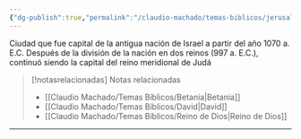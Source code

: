 ```yaml
---
{"dg-publish":true,"permalink":"/claudio-machado/temas-biblicos/jerusalen/","title":"Jerusalén","tags":["Jerusalén","Jesús"]}
---
```


Ciudad que fue capital de la antigua nación de Israel a partir del año 1070 a. E.C. Después de la división de la nación en dos reinos (997 a. E.C.), continuó siendo la capital del reino meridional de Judá

> [!notasrelacionadas] Notas relacionadas
> - [[Claudio Machado/Temas Bíblicos/Betania\|Betania]]
> - [[Claudio Machado/Temas Bíblicos/David\|David]]
> - [[Claudio Machado/Temas Bíblicos/Reino de Dios\|Reino de Dios]]



---

